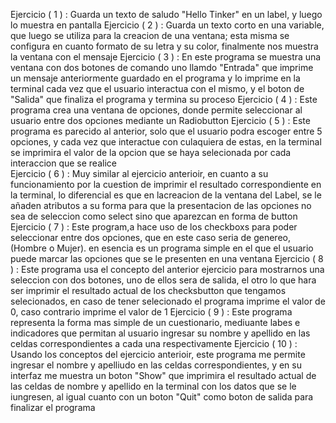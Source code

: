 Ejercicio ( 1 ) : 
  Guarda un texto de saludo "Hello Tinker" en un label, y luego lo muestra en pantalla 
Ejercicio ( 2 ) : 
  Guarda un texto corto en una variable, que luego se utiliza para la creacion de una ventana; esta misma se configura en cuanto formato 
  de su letra y su color, finalmente nos muestra la ventana con el mensaje
Ejercicio ( 3 ) : 
  En este programa se muestra una ventana con dos botones de comando uno llamdo "Entrada" que imprime un mensaje anteriormente guardado en   el programa y lo imprime en la terminal cada vez que el usuario interactua con el mismo, y el boton de "Salida" que finaliza el programa   y termina su proceso 
Ejercicio ( 4 ) : 
  Este programa crea una ventana de opciones, donde permite seleccionar al usuario entre dos opciones mediante un Radiobutton 
Ejercicio ( 5 ) : 
  Este programa es parecido al anterior, solo que el usuario podra escoger entre 5 opciones, y cada vez que interactue con culaquiera de     estas, en la terminal se imprimira el valor de la opcion que se haya selecionada por cada interaccion que se realice  
Ejercicio ( 6 ) : 
  Muy similar al ejercicio anterioir, en cuanto a su funcionamiento por la cuestion de imprimir el resultado correspondiente en la           terminal, lo diferencial es que en lacreacion de la ventana del Label, se le añaden atributos a su forma para que la presentacion de las   opciones no sea de seleccion como select sino que aparezcan en forma de button 
Ejercicio ( 7 ) : 
  Este program,a hace uso de los checkboxs para poder seleccionar entre dos opciones, que en este caso seria de genereo, (Hombre o Mujer). 
  en esencia es un programa simple en el que el usuario puede marcar las opciones que se le presenten en una ventana
Ejercicio ( 8 ) : 
  Este programa usa el concepto del anterior ejercicio para mostrarnos una seleccion con dos botones, uno de ellos sera de salida, el otro   lo que hara ser imprimir el resultado actual de los checksbutton que tengamos selecionados, en caso de tener selecionado el programa       imprime el valor de 0, caso contrario imprime el valor de 1 
Ejercicio ( 9 ) : 
  Este programa representa la forma mas simple de un cuestionario, mediuante labes e indicadores que permitan al usuario ingresar su         nombre y apellido en las celdas correspondientes a cada una respectivamente 
Ejercicio ( 10 ) : 
  Usando los conceptos del ejercicio anterioir, este programa me permite ingresar el nombre y apelliudo en las celdas correspondientes, y   en su interfaz me muestra un boton "Show" que imprimira el resultado actual de las celdas de nombre y apellido en la terminal con los     datos que se le iungresen, al igual cuanto con un boton "Quit" como boton de salida para finalizar el programa 
